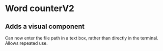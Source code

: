 # Word counterV2
## Adds a visual component
Can now enter the file path in a text box, rather than directly in the terminal. Allows repeated use.
